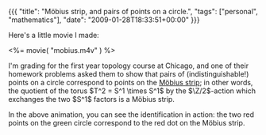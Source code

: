 {{{
  "title": "M&#246;bius strip, and pairs of points on a circle.",
  "tags": ["personal", "mathematics"],
  "date": "2009-01-28T18:33:51+00:00"
}}}

  <p>Here's a little movie I made:</p>

<%= movie( "mobius.m4v" ) %>

<p>I'm grading for the first year topology course at Chicago, and one of their homework problems asked them to show that pairs of (indistinguishable!) points on a circle correspond to points on the <a href="http://en.wikipedia.org/wiki/Möbius_strip">M&ouml;bius strip</a>; in other words, the quotient of the torus $T^2 = S^1 \times S^1$ by the $\Z/2$-action which exchanges the two $S^1$ factors is a M&ouml;bius strip.</p>

<p>In the above animation, you can see the identification in action: the two red points on the green circle correspond to the red dot on the M&ouml;bius strip.</p>


